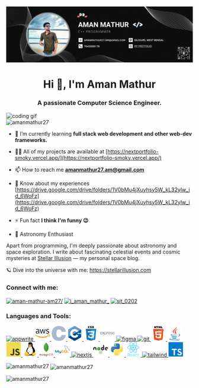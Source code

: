 ![logo](https://github.com/amanmathur27/amanmathur27/blob/main/banner.gif)
<h1 align="center">Hi 👋, I'm Aman Mathur</h1>
<h3 align="center">A passionate Computer Science Engineer.</h3>
<img align = "right" alt = "coding gif" width = "600" src = "https://i1.wp.com/tennexas.com/wp-content/uploads/2018/10/golang-what.gif">
<p align="left"> <img src="https://komarev.com/ghpvc/?username=amanmathur27&label=Profile%20views&color=0e75b6&style=flat" alt="amanmathur27" /> </p>

- 🌱 I’m currently learning **full stack web development and other web-dev frameworks.**

- 👨‍💻 All of my projects are available at [https://nextportfolio-smoky.vercel.app/](https://nextportfolio-smoky.vercel.app/)

- 📫 How to reach me **amanmathur27.am@gmail.com**

- 📄 Know about my experiences [https://drive.google.com/drive/folders/1V0bMu4jXuyhsy5W_kL32ylw_id_6WoFz](https://drive.google.com/drive/folders/1V0bMu4jXuyhsy5W_kL32ylw_id_6WoFz)

- ⚡ Fun fact **I think I'm funny 😉**

- 🌌 Astronomy Enthusiast

Apart from programming, I'm deeply passionate about astronomy and space exploration. I write about fascinating celestial events and cosmic mysteries at [Stellar Illusion](https://stellarillusion.com) — my personal space blog.

🪐 Dive into the universe with me: https://stellarillusion.com

<h3 align="left">Connect with me:</h3>
<p align="left">
<a href="https://linkedin.com/in/aman-mathur-am27/" target="blank"><img align="center" src="https://raw.githubusercontent.com/rahuldkjain/github-profile-readme-generator/master/src/images/icons/Social/linked-in-alt.svg" alt="aman-mathur-am27/" height="30" width="40" /></a>
<a href="https://instagram.com/i_aman_mathur_" target="blank"><img align="center" src="https://raw.githubusercontent.com/rahuldkjain/github-profile-readme-generator/master/src/images/icons/Social/instagram.svg" alt="i_aman_mathur_" height="30" width="40" /></a>
<a href="https://www.codechef.com/users/sit_0202" target="blank"><img align="center" src="https://cdn.jsdelivr.net/npm/simple-icons@3.1.0/icons/codechef.svg" alt="sit_0202" height="30" width="40" /></a>
</p>

<h3 align="left">Languages and Tools:</h3>
<p align="left"> <a href="https://appwrite.io" target="_blank" rel="noreferrer"> <img src="https://www.vectorlogo.zone/logos/appwriteio/appwriteio-icon.svg" alt="appwrite" width="40" height="40"/> </a> <a href="https://aws.amazon.com" target="_blank" rel="noreferrer"> <img src="https://raw.githubusercontent.com/devicons/devicon/master/icons/amazonwebservices/amazonwebservices-original-wordmark.svg" alt="aws" width="40" height="40"/> </a> <a href="https://www.cprogramming.com/" target="_blank" rel="noreferrer"> <img src="https://raw.githubusercontent.com/devicons/devicon/master/icons/c/c-original.svg" alt="c" width="40" height="40"/> </a> <a href="https://www.w3schools.com/cpp/" target="_blank" rel="noreferrer"> <img src="https://raw.githubusercontent.com/devicons/devicon/master/icons/cplusplus/cplusplus-original.svg" alt="cplusplus" width="40" height="40"/> </a> <a href="https://www.w3schools.com/css/" target="_blank" rel="noreferrer"> <img src="https://raw.githubusercontent.com/devicons/devicon/master/icons/css3/css3-original-wordmark.svg" alt="css3" width="40" height="40"/> </a> <a href="https://expressjs.com" target="_blank" rel="noreferrer"> <img src="https://raw.githubusercontent.com/devicons/devicon/master/icons/express/express-original-wordmark.svg" alt="express" width="40" height="40"/> </a> <a href="https://www.figma.com/" target="_blank" rel="noreferrer"> <img src="https://www.vectorlogo.zone/logos/figma/figma-icon.svg" alt="figma" width="40" height="40"/> </a> <a href="https://git-scm.com/" target="_blank" rel="noreferrer"> <img src="https://www.vectorlogo.zone/logos/git-scm/git-scm-icon.svg" alt="git" width="40" height="40"/> </a> <a href="https://www.w3.org/html/" target="_blank" rel="noreferrer"> <img src="https://raw.githubusercontent.com/devicons/devicon/master/icons/html5/html5-original-wordmark.svg" alt="html5" width="40" height="40"/> </a> <a href="https://www.java.com" target="_blank" rel="noreferrer"> <img src="https://raw.githubusercontent.com/devicons/devicon/master/icons/java/java-original.svg" alt="java" width="40" height="40"/> </a> <a href="https://developer.mozilla.org/en-US/docs/Web/JavaScript" target="_blank" rel="noreferrer"> <img src="https://raw.githubusercontent.com/devicons/devicon/master/icons/javascript/javascript-original.svg" alt="javascript" width="40" height="40"/> </a> <a href="https://www.linux.org/" target="_blank" rel="noreferrer"> <img src="https://raw.githubusercontent.com/devicons/devicon/master/icons/linux/linux-original.svg" alt="linux" width="40" height="40"/> </a> <a href="https://www.mongodb.com/" target="_blank" rel="noreferrer"> <img src="https://raw.githubusercontent.com/devicons/devicon/master/icons/mongodb/mongodb-original-wordmark.svg" alt="mongodb" width="40" height="40"/> </a> <a href="https://www.mysql.com/" target="_blank" rel="noreferrer"> <img src="https://raw.githubusercontent.com/devicons/devicon/master/icons/mysql/mysql-original-wordmark.svg" alt="mysql" width="40" height="40"/> </a> <a href="https://nextjs.org/" target="_blank" rel="noreferrer"> <img src="https://cdn.worldvectorlogo.com/logos/nextjs-2.svg" alt="nextjs" width="40" height="40"/> </a> <a href="https://nodejs.org" target="_blank" rel="noreferrer"> <img src="https://raw.githubusercontent.com/devicons/devicon/master/icons/nodejs/nodejs-original-wordmark.svg" alt="nodejs" width="40" height="40"/> </a> <a href="https://www.python.org" target="_blank" rel="noreferrer"> <img src="https://raw.githubusercontent.com/devicons/devicon/master/icons/python/python-original.svg" alt="python" width="40" height="40"/> </a> <a href="https://reactjs.org/" target="_blank" rel="noreferrer"> <img src="https://raw.githubusercontent.com/devicons/devicon/master/icons/react/react-original-wordmark.svg" alt="react" width="40" height="40"/> </a> <a href="https://tailwindcss.com/" target="_blank" rel="noreferrer"> <img src="https://www.vectorlogo.zone/logos/tailwindcss/tailwindcss-icon.svg" alt="tailwind" width="40" height="40"/> </a> <a href="https://www.typescriptlang.org/" target="_blank" rel="noreferrer"> <img src="https://raw.githubusercontent.com/devicons/devicon/master/icons/typescript/typescript-original.svg" alt="typescript" width="40" height="40"/> </a> </p>

<p><img align="left" src="https://github-readme-stats.vercel.app/api/top-langs?username=amanmathur27&show_icons=true&locale=en&layout=compact" alt="amanmathur27" /></p>

<p>&nbsp;<img align="center" src="https://github-readme-stats.vercel.app/api?username=amanmathur27&show_icons=true&locale=en" alt="amanmathur27" /></p>

<p><img align="center" src="https://github-readme-streak-stats.herokuapp.com/?user=amanmathur27&" alt="amanmathur27" /></p>
